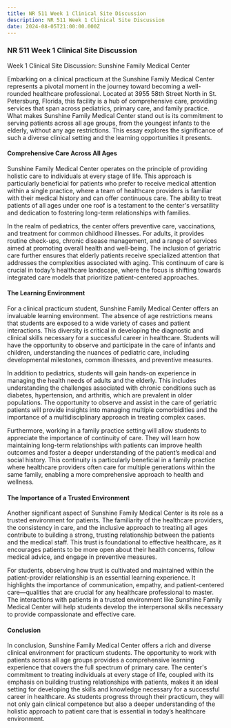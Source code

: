 ```yaml
---
title: NR 511 Week 1 Clinical Site Discussion
description: NR 511 Week 1 Clinical Site Discussion
date: 2024-08-05T21:00:00.000Z
---
```


### NR 511 Week 1 Clinical Site Discussion

Week 1 Clinical Site Discussion: Sunshine Family Medical Center

Embarking on a clinical practicum at the Sunshine Family Medical Center represents a pivotal moment in the journey toward becoming a well-rounded healthcare professional. Located at 3955 58th Street North in St. Petersburg, Florida, this facility is a hub of comprehensive care, providing services that span across pediatrics, primary care, and family practice. What makes Sunshine Family Medical Center stand out is its commitment to serving patients across all age groups, from the youngest infants to the elderly, without any age restrictions. This essay explores the significance of such a diverse clinical setting and the learning opportunities it presents.

#### Comprehensive Care Across All Ages

Sunshine Family Medical Center operates on the principle of providing holistic care to individuals at every stage of life. This approach is particularly beneficial for patients who prefer to receive medical attention within a single practice, where a team of healthcare providers is familiar with their medical history and can offer continuous care. The ability to treat patients of all ages under one roof is a testament to the center's versatility and dedication to fostering long-term relationships with families.

In the realm of pediatrics, the center offers preventive care, vaccinations, and treatment for common childhood illnesses. For adults, it provides routine check-ups, chronic disease management, and a range of services aimed at promoting overall health and well-being. The inclusion of geriatric care further ensures that elderly patients receive specialized attention that addresses the complexities associated with aging. This continuum of care is crucial in today’s healthcare landscape, where the focus is shifting towards integrated care models that prioritize patient-centered approaches.

#### The Learning Environment

For a clinical practicum student, Sunshine Family Medical Center offers an invaluable learning environment. The absence of age restrictions means that students are exposed to a wide variety of cases and patient interactions. This diversity is critical in developing the diagnostic and clinical skills necessary for a successful career in healthcare. Students will have the opportunity to observe and participate in the care of infants and children, understanding the nuances of pediatric care, including developmental milestones, common illnesses, and preventive measures.

In addition to pediatrics, students will gain hands-on experience in managing the health needs of adults and the elderly. This includes understanding the challenges associated with chronic conditions such as diabetes, hypertension, and arthritis, which are prevalent in older populations. The opportunity to observe and assist in the care of geriatric patients will provide insights into managing multiple comorbidities and the importance of a multidisciplinary approach in treating complex cases.

Furthermore, working in a family practice setting will allow students to appreciate the importance of continuity of care. They will learn how maintaining long-term relationships with patients can improve health outcomes and foster a deeper understanding of the patient’s medical and social history. This continuity is particularly beneficial in a family practice where healthcare providers often care for multiple generations within the same family, enabling a more comprehensive approach to health and wellness.

#### The Importance of a Trusted Environment

Another significant aspect of Sunshine Family Medical Center is its role as a trusted environment for patients. The familiarity of the healthcare providers, the consistency in care, and the inclusive approach to treating all ages contribute to building a strong, trusting relationship between the patients and the medical staff. This trust is foundational to effective healthcare, as it encourages patients to be more open about their health concerns, follow medical advice, and engage in preventive measures.

For students, observing how trust is cultivated and maintained within the patient-provider relationship is an essential learning experience. It highlights the importance of communication, empathy, and patient-centered care—qualities that are crucial for any healthcare professional to master. The interactions with patients in a trusted environment like Sunshine Family Medical Center will help students develop the interpersonal skills necessary to provide compassionate and effective care.

#### Conclusion

In conclusion, Sunshine Family Medical Center offers a rich and diverse clinical environment for practicum students. The opportunity to work with patients across all age groups provides a comprehensive learning experience that covers the full spectrum of primary care. The center's commitment to treating individuals at every stage of life, coupled with its emphasis on building trusting relationships with patients, makes it an ideal setting for developing the skills and knowledge necessary for a successful career in healthcare. As students progress through their practicum, they will not only gain clinical competence but also a deeper understanding of the holistic approach to patient care that is essential in today’s healthcare environment.
